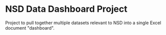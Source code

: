 # NSD Data Dashboard Project

Project to pull together multiple datasets relevant to NSD into a single Excel document "dashboard".
